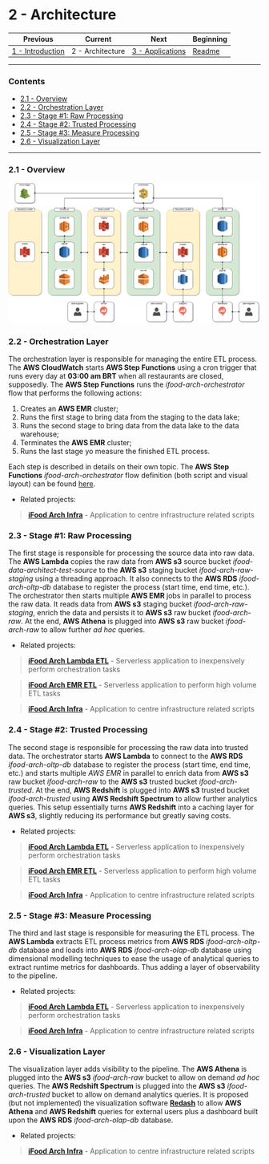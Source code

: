 # 2 - Architecture

| Previous                              | Current          | Next                                  | Beginning              |
| ------------------------------------- | ---------------- | ------------------------------------- | ---------------------- |
| [1 - Introduction](1-Introduction.md) | 2 - Architecture | [3 - Applications](3-Applications.md) | [Readme](../README.md) |

---

### Contents

- [2.1 - Overview](#21---overview)
- [2.2 - Orchestration Layer](#22---orchestration-layer)
- [2.3 - Stage #1: Raw Processing](#23---stage-1-raw-processing)
- [2.4 - Stage #2: Trusted Processing](#24---stage-2-trusted-processing)
- [2.5 - Stage #3: Measure Processing](#25---stage-3-measure-processing)
- [2.6 - Visualization Layer](#26---visualization-layer)

---

### <a></a>2.1 - Overview

![ifood-arch](../media/ifood-arch.png)

### <a></a>2.2 - Orchestration Layer

The orchestration layer is responsible for managing the entire ETL process. The **AWS CloudWatch** starts **AWS Step 
Functions** using a cron trigger that runs every day at **03:00 am BRT** when all restaurants are closed, supposedly. 
The **AWS Step Functions** runs the *ifood-arch-orchestrator* flow that performs the following actions:

1. Creates an **AWS EMR** cluster;
2. Runs the first stage to bring data from the staging to the data lake;
3. Runs the second stage to bring data from the data lake to the data warehouse;
4. Terminates the **AWS EMR** cluster; 
5. Runs the last stage yo measure the finished ETL process.

Each step is described in details on their own topic. The **AWS Step Functions** *ifood-arch-orchestrator* flow definition
(both script and visual layout) can be found [here](https://github.com/andre-marcos-perez/ifood-arch-infra/tree/master/orchestration/aws-step-functions).

- Related projects:

> **[iFood Arch Infra](https://github.com/andre-marcos-perez/ifood-arch-infra)** - Application to centre infrastructure related scripts

### <a></a>2.3 - Stage #1: Raw Processing

The first stage is responsible for processing the source data into raw data. The **AWS Lambda** copies the raw data from 
**AWS s3** source bucket *ifood-data-architect-test-source* to the **AWS s3** staging bucket *ifood-arch-raw-staging* 
using a threading approach. It also connects to the **AWS RDS** *ifood-arch-oltp-db* database to register the process 
(start time, end time, etc.). The orchestrator then starts multiple **AWS EMR** jobs in parallel to process the raw data. 
It reads data from **AWS s3** staging bucket *ifood-arch-raw-staging*, enrich the data and persists it to **AWS s3** raw 
bucket *ifood-arch-raw*. At the end, **AWS Athena** is plugged into **AWS s3** raw bucket *ifood-arch-raw* to allow further 
*ad hoc* queries.

- Related projects:

> **[iFood Arch Lambda ETL](https://github.com/andre-marcos-perez/ifood-arch-lambda-etl)** - Serverless application to inexpensively perform orchestration tasks

> **[iFood Arch EMR ETL](https://github.com/andre-marcos-perez/ifood-arch-emr-etl)** - Serverless application to perform high volume ETL tasks

> **[iFood Arch Infra](https://github.com/andre-marcos-perez/ifood-arch-infra)** - Application to centre infrastructure related scripts

### <a></a>2.4 - Stage #2: Trusted Processing

The second stage is responsible for processing the raw data into trusted data. The orchestrator starts **AWS Lambda** to 
connect to the **AWS RDS** *ifood-arch-oltp-db* database to register the process (start time, end time, etc.) and starts 
multiple *AWS EMR* in parallel to enrich data from **AWS s3** raw bucket *ifood-arch-raw* to the **AWS s3** trusted bucket 
*ifood-arch-trusted*. At the end, **AWS Redshift** is plugged into **AWS s3** trusted bucket *ifood-arch-trusted* using 
**AWS Redshift Spectrum** to allow further analytics queries. This setup essentially turns **AWS Redshift** into a 
caching layer for **AWS s3**, slightly reducing its performance but greatly saving costs.

- Related projects:

> **[iFood Arch Lambda ETL](https://github.com/andre-marcos-perez/ifood-arch-lambda-etl)** - Serverless application to inexpensively perform orchestration tasks

> **[iFood Arch EMR ETL](https://github.com/andre-marcos-perez/ifood-arch-emr-etl)** - Serverless application to perform high volume ETL tasks

> **[iFood Arch Infra](https://github.com/andre-marcos-perez/ifood-arch-infra)** - Application to centre infrastructure related scripts

### <a></a>2.5 - Stage #3: Measure Processing

The third and last stage is responsible for measuring the ETL process. The **AWS Lambda** extracts ETL process metrics 
from **AWS RDS** *ifood-arch-oltp-db* database and loads into **AWS RDS** *ifood-arch-olap-db* database using dimensional 
modelling techniques to ease the usage of analytical queries to extract runtime metrics for dashboards. Thus adding a 
layer of observability to the pipeline.

- Related projects:

> **[iFood Arch Lambda ETL](https://github.com/andre-marcos-perez/ifood-arch-lambda-etl)** - Serverless application to inexpensively perform orchestration tasks

> **[iFood Arch Infra](https://github.com/andre-marcos-perez/ifood-arch-infra)** - Application to centre infrastructure related scripts

### <a></a>2.6 - Visualization Layer

The visualization layer adds visibility to the pipeline. The **AWS Athena** is plugged into the **AWS s3** *ifood-arch-raw*
bucket to allow on demand *ad hoc* queries. The **AWS Redshift Spectrum** is plugged into the **AWS s3** *ifood-arch-trusted* 
bucket to allow on demand analytics queries. It is proposed (but not implemented) the visualization software **[Redash](https://redash.io/)**
to allow **AWS Athena** and **AWS Redshift** queries for external users plus a dashboard built upon the **AWS RDS** 
*ifood-arch-olap-db* database.

- Related projects:

> **[iFood Arch Infra](https://github.com/andre-marcos-perez/ifood-arch-infra)** - Application to centre infrastructure related scripts